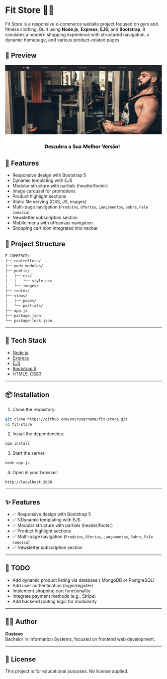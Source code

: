 
# Fit Store 🏋️‍♀️

Fit Store is a responsive e-commerce website project focused on gym and fitness clothing. Built using **Node.js**, **Express**, **EJS**, and **Bootstrap**, it simulates a modern shopping experience with structured navigation, a dynamic homepage, and various product-related pages.

## 📸 Preview

![Fit Store Preview](public/images/preview.png)

## 🚀 Features

- Responsive design with Bootstrap 5
- Dynamic templating with EJS
- Modular structure with partials (header/footer)
- Image carousel for promotions
- Product highlight sections
- Static file serving (CSS, JS, images)
- Multi-page navigation (`Produtos`, `Ofertas`, `Lançamentos`, `Sobre`, `Fale Conosco`)
- Newsletter subscription section
- Mobile menu with offcanvas navigation
- Shopping cart icon integrated into navbar

## 📁 Project Structure


```
E-COMMERCE/
├── controllers/           
├── node_modules/
├── public/
│   ├── css/
│   │   └── style.css      
│   └── images/           
├── routes/                
├── views/
│   ├── pages/             
│   └── partials/          
├── app.js                
├── package.json
└── package-lock.json
```

---

## 🚀 Tech Stack

- [Node.js](https://nodejs.org/)
- [Express](https://expressjs.com/)
- [EJS](https://ejs.co/)
- [Bootstrap 5](https://getbootstrap.com/)
- HTML5, CSS3

---

## 📦 Installation

1. Clone the repository:

```bash
git clone https://github.com/yourusername/fit-store.git
cd fit-store
```

2. Install the dependencies:
```bash
npm install
```

3. Start the server:
```bash
node app.js
```

4. Open in your browser:
```
http://localhost:3000
```

---

## ✨ Features

- ✅ Responsive design with Bootstrap 5
- ✅ NDynamic templating with EJS
- ✅ Modular structure with partials (header/footer)
- ✅ Product highlight sections
- ✅ Multi-page navigation (`Produtos`, `Ofertas`, `Lançamentos`, `Sobre`, `Fale Conosco`)
- ✅ Newsletter subscription section

---

## 📌 TODO

- Add dynamic product listing via database ( MongoDB or PostgreSQL)
- Add user authentication (login/register)
- Implement shopping cart functionality
- Integrate payment methods (e.g., Stripe)
- Add backend routing logic for modularity

---

## 🧑‍💻 Author

**Gustavo**  
Bachelor in Information Systems, focused on frontend web development.

---

## 📝 License

This project is for educational purposes. No license applied.
